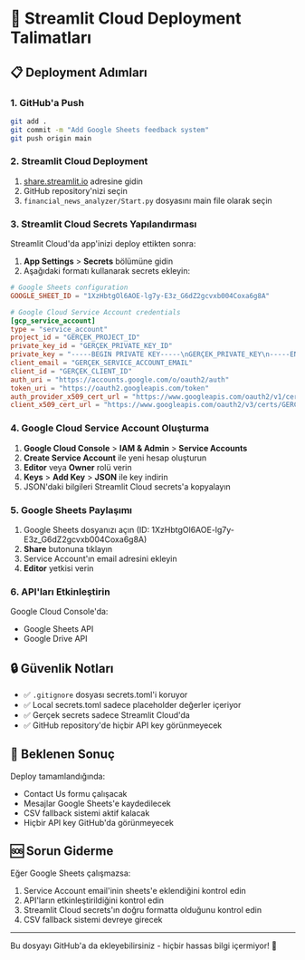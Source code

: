# 🚀 Streamlit Cloud Deployment Talimatları

## 📋 Deployment Adımları

### 1. GitHub'a Push
```bash
git add .
git commit -m "Add Google Sheets feedback system"
git push origin main
```

### 2. Streamlit Cloud Deployment
1. [share.streamlit.io](https://share.streamlit.io) adresine gidin
2. GitHub repository'nizi seçin
3. `financial_news_analyzer/Start.py` dosyasını main file olarak seçin

### 3. Streamlit Cloud Secrets Yapılandırması

Streamlit Cloud'da app'inizi deploy ettikten sonra:

1. **App Settings** > **Secrets** bölümüne gidin
2. Aşağıdaki formatı kullanarak secrets ekleyin:

```toml
# Google Sheets configuration
GOOGLE_SHEET_ID = "1XzHbtgOl6AOE-lg7y-E3z_G6dZ2gcvxb004Coxa6g8A"

# Google Cloud Service Account credentials
[gcp_service_account]
type = "service_account"
project_id = "GERÇEK_PROJECT_ID"
private_key_id = "GERÇEK_PRIVATE_KEY_ID"
private_key = "-----BEGIN PRIVATE KEY-----\nGERÇEK_PRIVATE_KEY\n-----END PRIVATE KEY-----\n"
client_email = "GERÇEK_SERVICE_ACCOUNT_EMAIL"
client_id = "GERÇEK_CLIENT_ID"
auth_uri = "https://accounts.google.com/o/oauth2/auth"
token_uri = "https://oauth2.googleapis.com/token"
auth_provider_x509_cert_url = "https://www.googleapis.com/oauth2/v1/certs"
client_x509_cert_url = "https://www.googleapis.com/oauth2/v3/certs/GERÇEK_SERVICE_ACCOUNT_EMAIL"
```

### 4. Google Cloud Service Account Oluşturma

1. **Google Cloud Console** > **IAM & Admin** > **Service Accounts**
2. **Create Service Account** ile yeni hesap oluşturun
3. **Editor** veya **Owner** rolü verin
4. **Keys** > **Add Key** > **JSON** ile key indirin
5. JSON'daki bilgileri Streamlit Cloud secrets'a kopyalayın

### 5. Google Sheets Paylaşımı

1. Google Sheets dosyanızı açın (ID: 1XzHbtgOl6AOE-lg7y-E3z_G6dZ2gcvxb004Coxa6g8A)
2. **Share** butonuna tıklayın
3. Service Account'ın email adresini ekleyin
4. **Editor** yetkisi verin

### 6. API'ları Etkinleştirin

Google Cloud Console'da:
- Google Sheets API
- Google Drive API

## 🔒 Güvenlik Notları

- ✅ `.gitignore` dosyası secrets.toml'i koruyor
- ✅ Local secrets.toml sadece placeholder değerler içeriyor
- ✅ Gerçek secrets sadece Streamlit Cloud'da
- ✅ GitHub repository'de hiçbir API key görünmeyecek

## 🎯 Beklenen Sonuç

Deploy tamamlandığında:
- Contact Us formu çalışacak
- Mesajlar Google Sheets'e kaydedilecek
- CSV fallback sistemi aktif kalacak
- Hiçbir API key GitHub'da görünmeyecek

## 🆘 Sorun Giderme

Eğer Google Sheets çalışmazsa:
1. Service Account email'inin sheets'e eklendiğini kontrol edin
2. API'ların etkinleştirildiğini kontrol edin
3. Streamlit Cloud secrets'ın doğru formatta olduğunu kontrol edin
4. CSV fallback sistemi devreye girecek

---

Bu dosyayı GitHub'a da ekleyebilirsiniz - hiçbir hassas bilgi içermiyor! 🚀
